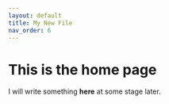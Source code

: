 ```yaml
---
layout: default
title: My New File
nav_order: 6
---
```


# This is the home page

I will write something **here** at some stage later.
